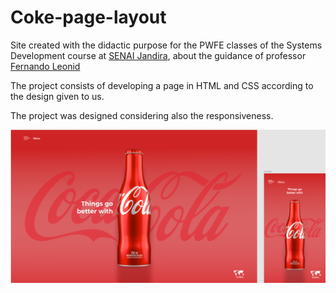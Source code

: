 # Coke-page-layout

Site created with the didactic purpose for the PWFE classes of the Systems Development course at [SENAI Jandira](https://jandira.sp.senai.br/), about the guidance of professor [Fernando Leonid](https://github.com/fernandoleonid)

The project consists of developing a page in HTML and CSS according to the design given to us.

The project was designed considering also the responsiveness.

![](img/design_base.png)